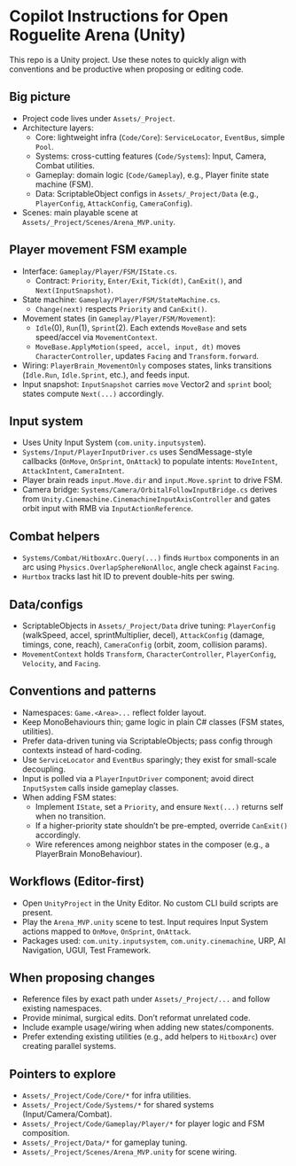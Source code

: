 # Copilot Instructions for Open Roguelite Arena (Unity)

This repo is a Unity project. Use these notes to quickly align with conventions and be productive when proposing or editing code.

## Big picture
- Project code lives under `Assets/_Project`.
- Architecture layers:
  - Core: lightweight infra (`Code/Core`): `ServiceLocator`, `EventBus`, simple `Pool`.
  - Systems: cross-cutting features (`Code/Systems`): Input, Camera, Combat utilities.
  - Gameplay: domain logic (`Code/Gameplay`), e.g., Player finite state machine (FSM).
  - Data: ScriptableObject configs in `Assets/_Project/Data` (e.g., `PlayerConfig`, `AttackConfig`, `CameraConfig`).
- Scenes: main playable scene at `Assets/_Project/Scenes/Arena_MVP.unity`.

## Player movement FSM example
- Interface: `Gameplay/Player/FSM/IState.cs`.
  - Contract: `Priority`, `Enter/Exit`, `Tick(dt)`, `CanExit()`, and `Next(InputSnapshot)`.
- State machine: `Gameplay/Player/FSM/StateMachine.cs`.
  - `Change(next)` respects `Priority` and `CanExit()`.
- Movement states (in `Gameplay/Player/FSM/Movement`):
  - `Idle`(0), `Run`(1), `Sprint`(2). Each extends `MoveBase` and sets speed/accel via `MovementContext`.
  - `MoveBase.ApplyMotion(speed, accel, input, dt)` moves `CharacterController`, updates `Facing` and `Transform.forward`.
- Wiring: `PlayerBrain_MovementOnly` composes states, links transitions (`Idle.Run`, `Idle.Sprint`, etc.), and feeds input.
- Input snapshot: `InputSnapshot` carries `move` Vector2 and `sprint` bool; states compute `Next(...)` accordingly.

## Input system
- Uses Unity Input System (`com.unity.inputsystem`).
- `Systems/Input/PlayerInputDriver.cs` uses SendMessage-style callbacks (`OnMove`, `OnSprint`, `OnAttack`) to populate intents: `MoveIntent`, `AttackIntent`, `CameraIntent`.
- Player brain reads `input.Move.dir` and `input.Move.sprint` to drive FSM.
- Camera bridge: `Systems/Camera/OrbitalFollowInputBridge.cs` derives from `Unity.Cinemachine.CinemachineInputAxisController` and gates orbit input with RMB via `InputActionReference`.

## Combat helpers
- `Systems/Combat/HitboxArc.Query(...)` finds `Hurtbox` components in an arc using `Physics.OverlapSphereNonAlloc`, angle check against `Facing`.
- `Hurtbox` tracks last hit ID to prevent double-hits per swing.

## Data/configs
- ScriptableObjects in `Assets/_Project/Data` drive tuning: `PlayerConfig` (walkSpeed, accel, sprintMultiplier, decel), `AttackConfig` (damage, timings, cone, reach), `CameraConfig` (orbit, zoom, collision params).
- `MovementContext` holds `Transform`, `CharacterController`, `PlayerConfig`, `Velocity`, and `Facing`.

## Conventions and patterns
- Namespaces: `Game.<Area>...` reflect folder layout.
- Keep MonoBehaviours thin; game logic in plain C# classes (FSM states, utilities).
- Prefer data-driven tuning via ScriptableObjects; pass config through contexts instead of hard-coding.
- Use `ServiceLocator` and `EventBus` sparingly; they exist for small-scale decoupling.
- Input is polled via a `PlayerInputDriver` component; avoid direct `InputSystem` calls inside gameplay classes.
- When adding FSM states:
  - Implement `IState`, set a `Priority`, and ensure `Next(...)` returns self when no transition.
  - If a higher-priority state shouldn’t be pre-empted, override `CanExit()` accordingly.
  - Wire references among neighbor states in the composer (e.g., a PlayerBrain MonoBehaviour).

## Workflows (Editor-first)
- Open `UnityProject` in the Unity Editor. No custom CLI build scripts are present.
- Play the `Arena_MVP.unity` scene to test. Input requires Input System actions mapped to `OnMove`, `OnSprint`, `OnAttack`.
- Packages used: `com.unity.inputsystem`, `com.unity.cinemachine`, URP, AI Navigation, UGUI, Test Framework.

## When proposing changes
- Reference files by exact path under `Assets/_Project/...` and follow existing namespaces.
- Provide minimal, surgical edits. Don’t reformat unrelated code.
- Include example usage/wiring when adding new states/components.
- Prefer extending existing utilities (e.g., add helpers to `HitboxArc`) over creating parallel systems.

## Pointers to explore
- `Assets/_Project/Code/Core/*` for infra utilities.
- `Assets/_Project/Code/Systems/*` for shared systems (Input/Camera/Combat).
- `Assets/_Project/Code/Gameplay/Player/*` for player logic and FSM composition.
- `Assets/_Project/Data/*` for gameplay tuning.
- `Assets/_Project/Scenes/Arena_MVP.unity` for scene wiring.

